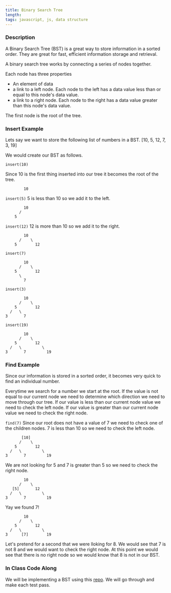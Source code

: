 ```yaml
---
title: Binary Search Tree
length:
tags: javascript, js, data structure
---
```



### Description

A Binary Search Tree (BST) is a great way to store information in a sorted order. They are great for fast, efficient information storage and retrieval.

A binary search tree works by connecting a series of nodes together. 

Each node has three properties
- An element of data
- a link to a left node. Each node to the left has a data value less than or equal to this node's data value.
- a link to a right node. Each node to the right has a data value greater than this node's data value.

The first node is the root of the tree.

### Insert Example

Lets say we want to store the following list of numbers in a BST. [10, 5, 12, 7, 3, 19]

We would create our BST as follows.

`insert(10)`

Since 10 is the first thing inserted into our tree it becomes the root of the tree.

```
        10
```

`insert(5)` 5 is less than 10 so we add it to the left.

```
        10
      /
    5
```

`insert(12)` 12 is more than 10 so we add it to the right.

```
        10
      /    \
    5        12
```

`insert(7)`

```
        10
      /    \
    5        12
      \
        7
```

`insert(3)`

```
        10
      /    \
    5        12
  /   \
3       7
```

`insert(19)`

```
        10
      /    \
    5        12
  /   \         \
3       7         19
```


### Find Example

Since our information is stored in a sorted order, it becomes very quick to find an individual number.

Everytime we search for a number we start at the root. If the value is not equal to our current node we need to determine which direction we need to move through our tree. If our value is less than our current node value we need to check the left node. 
If our value is greater than our current node value we need to check the right node.

`find(7)` Since our root does not have a value of 7 we need to check one of the children nodes. 7 is less than 10 so we need to check the left node.

```
       [10]
      /    \
    5        12
  /   \         \
3       7         19
```

We are not looking for 5 and 7 is greater than 5 so we need to check the right node.

```
        10
      /    \
   [5]       12
  /   \         \
3       7         19
```

Yay we found 7! 

```
        10
      /    \
    5        12
  /   \         \
3      [7]        19
```

Let's pretend for a second that we were lloking for 8. We would see that 7 is not 8 and we would want to check the right node. At this point we would see that there is no right node so we would know that 8 is not in our BST.

### In Class Code Along

We will be implementing a BST using this [repo](https://github.com/turingschool-examples/tdd/tree/binaryTree). We will go through and make each test pass.
